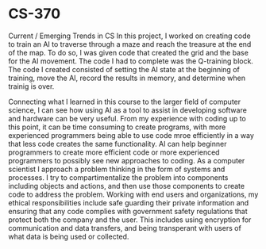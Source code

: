 # CS-370
Current / Emerging Trends in CS
In this project, I worked on creating code to train an AI to traverse through a maze and reach the treasure at the end of the map. To do so, I was given code that created the grid and the base for the AI movement. The code I had to complete was the Q-training block. The code I created consisted of setting the AI state at the beginning of training, move the AI, record the results in memory, and determine when trainig is over.

Connecting what I learned in this course to the larger field of computer science, I can see how using AI as a tool to assist in developing software and hardware can be very useful. From my experience with coding up to this point, it can be time consuming to create programs, with more experienced programmers being able to use code mroe efficiently in a way that less code creates the same functionality. AI can help beginner programmers to create more efficient code or more experienced programmers to possibly see new approaches to coding. As a computer scientist I approach a problem thinking in the form of systems and processes. I try to compartimentalize the problem into components including objects and actions, and then use those components to create code to address the problem. Working with end users and organizations, my ethical responsibilities include safe guarding their private information and ensuring that any code complies with government safety regulations that protect both the company and the user. This includes using encryption for communication and data transfers, and being transperant with users of what data is being used or collected.
